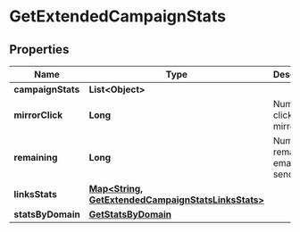 
# GetExtendedCampaignStats

## Properties
Name | Type | Description | Notes
------------ | ------------- | ------------- | -------------
**campaignStats** | **List&lt;Object&gt;** |  | 
**mirrorClick** | **Long** | Number of clicks on mirror link | 
**remaining** | **Long** | Number of remaning emails to send | 
**linksStats** | [**Map&lt;String, GetExtendedCampaignStatsLinksStats&gt;**](GetExtendedCampaignStatsLinksStats.md) |  | 
**statsByDomain** | [**GetStatsByDomain**](GetStatsByDomain.md) |  | 



